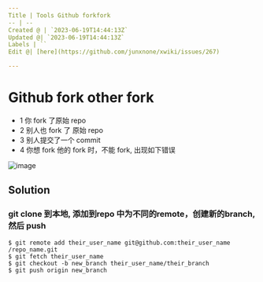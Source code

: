 ```yaml
---
Title | Tools Github forkfork
-- | --
Created @ | `2023-06-19T14:44:13Z`
Updated @| `2023-06-19T14:44:13Z`
Labels | ``
Edit @| [here](https://github.com/junxnone/xwiki/issues/267)

---
```

# Github fork other fork

- 1 你 fork 了原始 repo
- 2 别人也 fork 了 原始 repo
- 3 别人提交了一个 commit
- 4 你想 fork 他的 fork 时，不能 fork, 出现如下错误



![image](https://github.com/junxnone/xwiki/assets/2216970/8eed70ce-5dc5-4a86-a105-984221db94c0)


## Solution

### git clone 到本地, 添加到repo 中为不同的remote，创建新的branch, 然后 push

```
$ git remote add their_user_name git@github.com:their_user_name /repo_name.git
$ git fetch their_user_name
$ git checkout -b new_branch their_user_name/their_branch
$ git push origin new_branch
```

